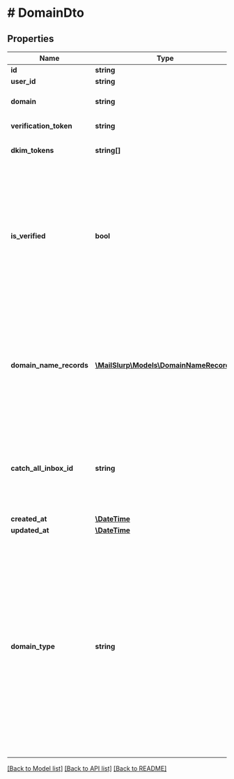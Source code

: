 # # DomainDto

## Properties

Name | Type | Description | Notes
------------ | ------------- | ------------- | -------------
**id** | **string** |  |
**user_id** | **string** |  |
**domain** | **string** | Custom domain name |
**verification_token** | **string** | Verification tokens |
**dkim_tokens** | **string[]** | Unique token DKIM tokens |
**is_verified** | **bool** | Whether domain has been verified or not. If the domain is not verified after 72 hours there is most likely an issue with the domains DNS records. |
**domain_name_records** | [**\MailSlurp\Models\DomainNameRecord[]**](DomainNameRecord) | List of DNS domain name records (C, MX, TXT) etc that you must add to the DNS server associated with your domain provider. |
**catch_all_inbox_id** | **string** | The optional catch all inbox that will receive emails sent to the domain that cannot be matched. | [optional]
**created_at** | [**\DateTime**](\DateTime) |  |
**updated_at** | [**\DateTime**](\DateTime) |  |
**domain_type** | **string** | Type of domain. Dictates type of inbox that can be created with domain. HTTP means inboxes are processed using SES while SMTP inboxes use a custom SMTP mail server. SMTP does not support sending so use HTTP for sending emails. |

[[Back to Model list]](../../README#models) [[Back to API list]](../../README#endpoints) [[Back to README]](../../README)
